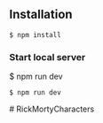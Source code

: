
## Installation

```
$ npm install
```
### Start local server

$ npm run dev

```
$ npm run dev
```
#   R i c k M o r t y C h a r a c t e r s  
 